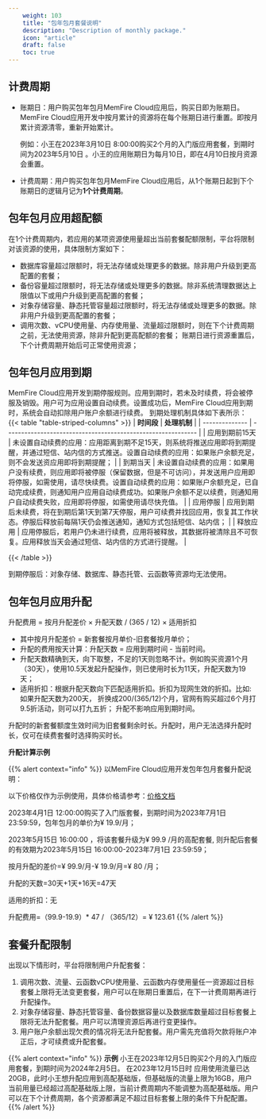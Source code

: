 ```yaml
---
    weight: 103
    title: "包年包月套餐说明"
    description: "Description of monthly package."
    icon: "article"
    draft: false
    toc: true
---
```


## 计费周期

- 账期日：用户购买包年包月MemFire Cloud应用后，购买日即为账期日。MemFire Cloud应用开发中按月累计的资源将在每个账期日进行重置。即按月累计资源清零，重新开始累计。

   例如：小王在2023年3月10日 8:00:00购买2个月的入门版应用套餐，到期时间为2023年5月10日 。小王的应用账期日为每月10日，即在4月10日按月资源会重置。

- 计费周期：用户购买包年包月MemFire Cloud应用后，从1个账期日起到下个账期日的逻辑月记为**1个计费周期**。

## 包年包月应用超配额

在1个计费周期内，若应用的某项资源使用量超出当前套餐配额限制，平台将限制对该资源的使用，具体限制方案如下：

- 数据库容量超过限额时，将无法存储或处理更多的数据。除非用户升级到更高配置的套餐；
- 备份容量超过限额时，将无法存储或处理更多的数据。除非系统清理数据达上限值以下或用户升级到更高配置的套餐；
- 对象存储容量、静态托管容量超过限额时，将无法存储或处理更多的数据。除非用户升级到更高配置的套餐；
- 调用次数、vCPU使用量、内存使用量、流量超过限额时，则在下个计费周期之前，无法使用资源，除非升配到更高配额的套餐； 账期日进行资源重置后，下个计费周期开始后可正常使用资源；
  

## 包年包月应用到期

MemFire Cloud应用开发到期停服规则。应用到期时，若未及时续费，将会被停服及销毁。用户可为应用设置自动续费。设置成功后，MemFire Cloud应用到期时，系统会自动扣除用户账户余额进行续费。 到期处理机制具体如下表所示：
{{< table "table-striped-columns" >}}
| **时间段**     | **处理机制**                                                 |
| -------------- | ------------------------------------------------------------ |
| 应用到期前15天 | 未设置自动续费的应用：应用距离到期不足15天，则系统将推送应用即将到期提醒，并通过短信、站内信的方式推送。设置自动续费的应用：如果账户余额充足，则不会发送资应用即将到期提醒； |
| 到期当天       | 未设置自动续费的应用：如果用户没有续费，则应用即将被停服（保留数据，但是不可访问），并发送用户应用即将停服，如需使用，请尽快续费。设置自动续费的应用：如果账户余额充足，已自动完成续费，则通知用户应用自动续费成功。如果账户余额不足以续费，则通知用户自动续费失败，应用即将停服，如需使用请尽快充值。 |
| 应用停服       | 应用到期后未续费，将在到期后第1天到第7天停服，用户可续费并找回应用，恢复其工作状态。停服后释放前每隔1天仍会推送通知，通知方式包括短信、站内信； |
| 释放应用       | 应用停服后，若用户仍未进行续费，应用将被释放，其数据将被清除且不可恢复。应用释放当天会通过短信、站内信的方式进行提醒。 |

 {{< /table >}}

到期停服后：对象存储、数据库、静态托管、云函数等资源均无法使用。

## 包年包月应用升配

升配费用 = 按月升配差价 × 升配天数 / (365 / 12) × 适用折扣

- 其中按月升配差价 = 新套餐按月单价-旧套餐按月单价；
- 升配的费用按天计算：升配天数 = 应用到期时间 - 当前时间。
- 升配天数精确到天，向下取整，不足的1天则忽略不计。例如购买资源1个月（30天），使用10.5天发起升配操作，则已使用时长为11天，升配天数为19天；
- 适用折扣：根据升配天数向下匹配适用折扣。折扣为现网生效的折扣。比如: 如果升配天数为200天， 折换成200/(365/12)个月，官网有购买超过6个月打9.5折活动，则可以打九五折； 
升配不影响应用到期时间。

升配时的新套餐额度生效时间为旧套餐剩余时长。升配时，用户无法选择升配时长，仅可在续费套餐时选择购买时长。


**升配计算示例**


{{% alert context="info" %}}
以MemFire Cloud应用开发包年包月套餐升配说明：

以下价格仅作为示例使用，具体价格请参考：[价格文档](/docs/app/purchase/price) 

2023年4月1日 12:00:00购买了入门版套餐，到期时间为2023年7月1日 23:59:59，包年包月的单价为¥ 19.9/月；

2023年5月15日 16:00:00 ，将该套餐升级为¥ 99.9 /月的高配套餐, 则升配后套餐的有效期为2023年5月15日 16:00:00-2023年7月1日 23:59:59；

按月升配的差价=¥ 99.9/月-¥ 19.9/月=¥ 80 /月；

升配的天数=30天+1天+16天=47天

适用的折扣：无

升配费用=（99.9-19.9）* 47 / （365/12）= ¥ 123.61
{{% /alert %}}


## 套餐升配限制

出现以下情形时，平台将限制用户升配套餐：

1. 调用次数、流量、云函数vCPU使用量、云函数内存使用量任一资源超过目标套餐上限将无法变更套餐，用户可以在账期日重置后，在下一计费周期再进行升配操作。
2. 对象存储容量、静态托管容量、备份数据容量以及数据库数量超过目标套餐上限将无法升配套餐。用户可以清理资源后再进行变更操作。
3. 用户账户余额出现欠费的情况将无法升配套餐。用户需先充值将欠款将账户冲正后，才可续费或升配套餐。


{{% alert context="info" %}}
**示例**
小王在2023年12月5日购买2个月的入门版应用套餐，到期时间为2024年2月5日。
在2023年12月15日时 应用使用流量已达20GB，此时小王想升配应用到高配基础版，但基础版的流量上限为16GB，用户当前用量已经超过高配基础版上限，当前计费周期内不能调整为高配基础版。用户可以在下个计费周期，各个资源都满足不超过目标套餐上限的条件下升配配置。
{{% /alert %}}



